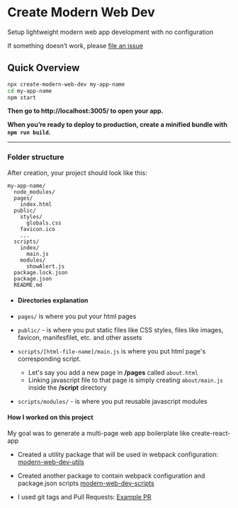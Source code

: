# Create Modern Web Dev

Setup lightweight modern web app development with no configuration

If something doesn’t work, please [file an issue](https://github.com/butadpj/create-modern-web-dev/issues/new)

## Quick Overview

```sh
npx create-modern-web-dev my-app-name
cd my-app-name
npm start
```

**Then go to http://localhost:3005/ to open your app.**

**When you’re ready to deploy to production, create a minified bundle with `npm run build`.**

---

### Folder structure

After creation, your project should look like this:

```
my-app-name/
  node_modules/
  pages/
    index.html
  public/
    styles/
      globals.css
    favicon.ico
    ...
  scripts/
    index/
      main.js
    modules/
      showAlert.js
  package.lock.json
  package.json
  README.md
```

- #### Directories explanation

- `pages/` is where you put your html pages
- `public/` - is where you put static files like CSS styles, files like images, favicon, manifesfilet, etc. and other assets
- `scripts/[html-file-name]/main.js` is where you put html page's corresponding script.

  - Let's say you add a new page in **/pages** called `about.html`
  - Linking javascript file to that page is simply creating `about/main.js` inside the **/script** directory

- `scripts/modules/` - is where you put reusable javascript modules

#### How I worked on this project

My goal was to generate a multi-page web app boilerplate like create-react-app

- Created a utility package that will be used in webpack configuration: [modern-web-dev-utils](https://www.npmjs.com/package/modern-web-dev-utils)

- Created another package to contain webpack configuration and package.json scripts [modern-web-dev-scripts](https://www.npmjs.com/package/modern-web-dev-scripts)

- I used git tags and Pull Requests: [Example PR](https://github.com/butadpj/create-modern-web-dev/pulls?q=is%3Apr+is%3Aclosed)
